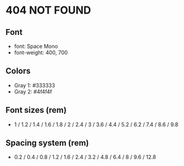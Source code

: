# 404 NOT FOUND

## Font

- font: Space Mono
- font-weight: 400, 700

## Colors

- Gray 1: #333333
- Gray 2: #4f4f4f

## Font sizes (rem)

- 1 / 1.2 / 1.4 / 1.6 / 1.8 / 2 / 2.4 / 3 / 3.6 / 4.4 / 5.2 / 6.2 / 7.4 / 8.6 / 9.8

## Spacing system (rem)

- 0.2 / 0.4 / 0.8 / 1.2 / 1.6 / 2.4 / 3.2 / 4.8 / 6.4 / 8 / 9.6 / 12.8
